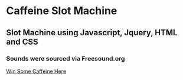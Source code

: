 # Caffeine Slot Machine

## Slot Machine using Javascript, Jquery, HTML and CSS

### Sounds were sourced via Freesound.org

[Win Some Caffeine Here](https://andrewdpohl.github.io/slotmachine/)
